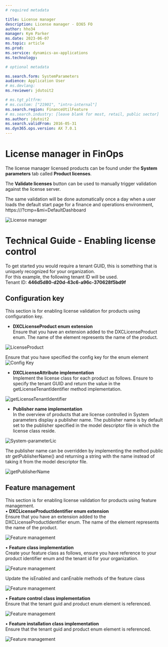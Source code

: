 ```yaml
---
# required metadata

title: License manager 
description: License manager - D365 FO 
author: hho34
manager: Kym Parker
ms.date: 2023-06-07
ms.topic: article
ms.prod: 
ms.service: dynamics-ax-applications
ms.technology: 

# optional metadata

ms.search.form: SystemParameters
audience: Application User
# ms.devlang: 
ms.reviewer: jdutoit2

# ms.tgt_pltfrm: 
# ms.custom: ["21901", "intro-internal"]
ms.search.region: FinanceUtilFeature
# ms.search.industry: [leave blank for most, retail, public sector]
ms.author: jdutoit2
ms.search.validFrom: 2016-05-31
ms.dyn365.ops.version: AX 7.0.1
---
```


# License manager in FinOps 

The license manager licensed products can be found under the **System parameters** tab called **Product licenses**.  

The **Validate licenses** button can be used to manually trigger validation against the license server.  

The same validation will be done automatically once a day when a user loads the default start page for a finance and operations environment, https://<environment base url>/?cmp=<any company>&mi=DefaultDashboard 

![License manager](IMAGES/System-parameters.png "License manager")

# Technical Guide - Enabling license control 

To get started you would require a tenant GUID, this is something that is uniquely recognized for your organization. <br>
For this example, the following tenant ID will be used. <br>
Tenant ID: **446d5d80-d20d-43c6-a96c-370628f5bd9f**

## Configuration key
This section is for enabling license validation for products using configuration key. <br>
  
- **DXCLicenseProduct enum extension** <br>
Ensure that you have an extension added to the DXCLicenseProduct enum. The name of the element represents the name of the product.

![LicenseProduct](IMAGES/LicenseProduct-enum-extension.png "LicenseProduct")  

Ensure that you have specified the config key for the enum element
![Config Key](IMAGES/ConfigKey.png "Config Key")  
  
- **DXCLicenseAttribute implementation** <br>
Implement the license class for each product as follows. Ensure to specify the tenant GUID and return the value in the getLicenseTenantIdentifier method implementation.

![getLicenseTenantIdentifier](IMAGES/getLicenseTenantIdentifier.png "getLicenseTenantIdentifier")    
  
- **Publisher name implementation** <br>
In the overview of products that are license controlled in System parameters display a publisher name. The publisher name is by default set to the publisher specified in the model descriptor file in which the license class reside. 
 
![System-parameterLic](IMAGES/System-parameterLic.png "System-parameterLic")  

The publisher name can be overridden by implementing the method public str getPublisherName() and returning a string with the name instead of taking it from the model descriptor file.

![getPublisherName](IMAGES/getPublisherName.png "getPublisherName")  

## Feature management

This section is for enabling license validation for products using feature management. <br>
•	**DXCLicenseProductIdentifier enum extension** <br>
Ensure that you have an extension added to the DXCLicenseProductIdentifier enum. The name of the element represents the name of the product.

![Feature management](IMAGES/LicenseProductIdentifier.png "LicenseProductIdentifier") 

•	**Feature class implementation** <br>
Create your feature class as follows, ensure you have reference to your product identifier enum and the tenant id for your organization.
  
![Feature management](IMAGES/Featureclass.png " Feature Class") 

Update the isEnabled and canEnable methods of the feature class  

![Feature management](IMAGES/FeatureClassEnable.png   " Feature Class Enable") 

•	**Feature control class implementation** <br>
Ensure that the tenant guid and product enum element is referenced.

![Feature management](IMAGES/FeatureControlClass.png " Feature Control Class") 
  
•	**Feature installation class implementation** <br>
Ensure that the tenant guid and product enum element is referenced.

![Feature management](IMAGES/FeatureInstallationClass.png "Feature Installation Class")
  
